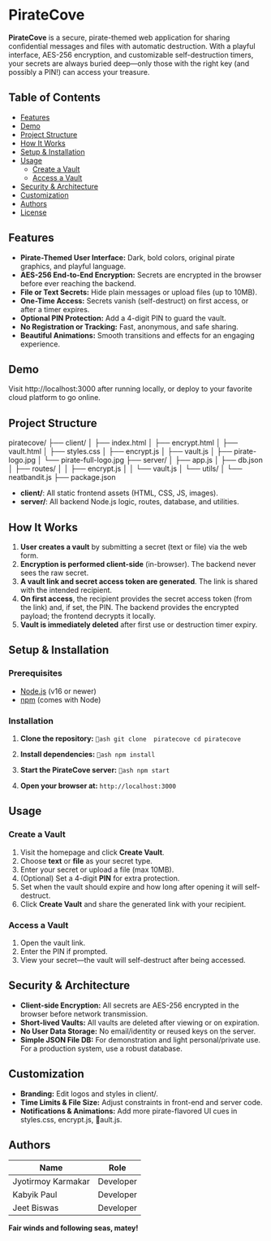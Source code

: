 ﻿# PirateCove

**PirateCove** is a secure, pirate-themed web application for sharing confidential messages and files with automatic destruction. With a playful interface, AES-256 encryption, and customizable self-destruction timers, your secrets are always buried deep—only those with the right key (and possibly a PIN!) can access your treasure.

## Table of Contents

- [Features](#features)
- [Demo](#demo)
- [Project Structure](#project-structure)
- [How It Works](#how-it-works)
- [Setup & Installation](#setup--installation)
- [Usage](#usage)
  - [Create a Vault](#create-a-vault)
  - [Access a Vault](#access-a-vault)
- [Security & Architecture](#security--architecture)
- [Customization](#customization)
- [Authors](#authors)
- [License](#license)

## Features

- **Pirate-Themed User Interface:** Dark, bold colors, original pirate graphics, and playful language.
- **AES-256 End-to-End Encryption:** Secrets are encrypted in the browser before ever reaching the backend.
- **File or Text Secrets:** Hide plain messages or upload files (up to 10MB).
- **One-Time Access:** Secrets vanish (self-destruct) on first access, or after a timer expires.
- **Optional PIN Protection:** Add a 4-digit PIN to guard the vault.
- **No Registration or Tracking:** Fast, anonymous, and safe sharing.
- **Beautiful Animations:** Smooth transitions and effects for an engaging experience.

## Demo

Visit http://localhost:3000 after running locally, or deploy to your favorite cloud platform to go online.

## Project Structure

piratecove/
├── client/
│   ├── index.html
│   ├── encrypt.html
│   ├── vault.html
│   ├── styles.css
│   ├── encrypt.js
│   ├── vault.js
│   ├── pirate-logo.jpg
│   └── pirate-full-logo.jpg
├── server/
│   ├── app.js
│   ├── db.json
│   ├── routes/
│   │   ├── encrypt.js
│   │   └── vault.js
│   └── utils/
│       └── neatbandit.js
├── package.json


- **client/**: All static frontend assets (HTML, CSS, JS, images).
- **server/**: All backend Node.js logic, routes, database, and utilities.

## How It Works

1. **User creates a vault** by submitting a secret (text or file) via the web form.
2. **Encryption is performed client-side** (in-browser). The backend never sees the raw secret.
3. **A vault link and secret access token are generated**. The link is shared with the intended recipient.
4. **On first access**, the recipient provides the secret access token (from the link) and, if set, the PIN. The backend provides the encrypted payload; the frontend decrypts it locally.
5. **Vault is immediately deleted** after first use or destruction timer expiry.

## Setup & Installation

### Prerequisites

- [Node.js](https://nodejs.org/) (v16 or newer)
- [npm](https://www.npmjs.com/) (comes with Node)

### Installation

1. **Clone the repository:**
   `ash
   git clone  piratecove
   cd piratecove
   `

2. **Install dependencies:**
   `ash
   npm install
   `

3. **Start the PirateCove server:**
   `ash
   npm start
   `

4. **Open your browser at:**
   `
   http://localhost:3000
   `

## Usage

### Create a Vault

1. Visit the homepage and click **Create Vault**.
2. Choose **text** or **file** as your secret type.
3. Enter your secret or upload a file (max 10MB).
4. (Optional) Set a 4-digit **PIN** for extra protection.
5. Set when the vault should expire and how long after opening it will self-destruct.
6. Click **Create Vault** and share the generated link with your recipient.

### Access a Vault

1. Open the vault link.
2. Enter the PIN if prompted.
3. View your secret—the vault will self-destruct after being accessed.

## Security & Architecture

- **Client-side Encryption:** All secrets are AES-256 encrypted in the browser before network transmission.
- **Short-lived Vaults:** All vaults are deleted after viewing or on expiration.
- **No User Data Storage:** No email/identity or reused keys on the server.
- **Simple JSON File 
DB:** For demonstration and light personal/private use. For a production system, use a robust database.

## Customization

- **Branding:** Edit logos and styles in client/.
- **Time Limits & File Size:** Adjust constraints in front-end and server code.
- **Notifications & Animations:** Add more pirate-flavored UI cues in styles.css, encrypt.js, ault.js.

## Authors

| Name                | Role         |
|---------------------|-------------|
| Jyotirmoy Karmakar  | Developer   |
| Kabyik Paul         | Developer   |
| Jeet Biswas         | Developer   |

**Fair winds and following seas, matey!**
